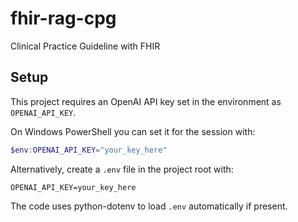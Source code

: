# fhir-rag-cpg
Clinical Practice Guideline with FHIR

## Setup

This project requires an OpenAI API key set in the environment as `OPENAI_API_KEY`.

On Windows PowerShell you can set it for the session with:

```powershell
$env:OPENAI_API_KEY="your_key_here"
```

Alternatively, create a `.env` file in the project root with:

```
OPENAI_API_KEY=your_key_here
```

The code uses python-dotenv to load `.env` automatically if present.
